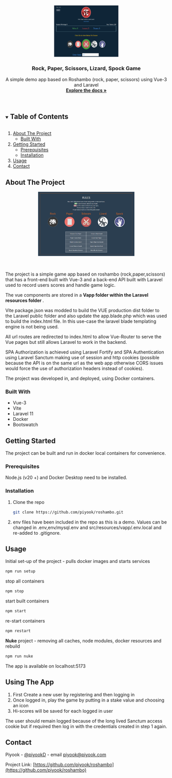 <!-- PROJECT LOGO -->
<br />
<p align="center">
  <a href="https://github.com/piyook/roshambo">
    <img src="images/game.png" alt="Logo" width="200" height="160">
  </a>

  <h3 align="center">Rock, Paper, Scissors, Lizard, Spock Game</h3>

  <p align="center">
    A simple demo app based on Roshambo (rock, paper, scissors) using Vue-3 and Laravel
    <br />
    <a href="https://github.com/piyook/roshambo"><strong>Explore the docs »</strong></a>
    <br />
    <br />
  </p>
</p>

<!-- TABLE OF CONTENTS -->
<details open="open">
  <summary><h2 style="display: inline-block">Table of Contents</h2></summary>
  <ol>
    <li>
      <a href="#about-the-project">About The Project</a>
      <ul>
        <li><a href="#built-with">Built With</a></li>
      </ul>
    </li>
    <li>
      <a href="#getting-started">Getting Started</a>
      <ul>
        <li><a href="#prerequisites">Prerequisites</a></li>
        <li><a href="#installation">Installation</a></li>
      </ul>
    </li>
    <li><a href="#usage">Usage</a></li>
    <li><a href="#contact">Contact</a></li>
  </ol>
</details>

<!-- ABOUT THE PROJECT -->

## About The Project

<p align="center">
 <img src="images/rules.png" alt="Logo" width="300" height="200">
 </p>
 <br>
 
 
The project is a simple game app based on roshambo (rock,paper,scissors) that has a front-end built with Vue-3 and a back-end API built with Laravel used to record users scores and handle game logic.

The vue components are stored in a <b> Vapp folder within the Laravel resources folder </b>.

Vite package.json was modded to build the VUE production dist folder to the Laravel
public folder and also update the app.blade.php which was used to build
the index.html file. In this use-case the laravel blade templating engine is
not being used.

All url routes are redirected to index.html to allow Vue-Router to serve the
Vue pages but still allows Laravel to work in the backend.

SPA Authorization is achieved using Laravel Fortify and SPA Authentication
using Laravel Sanctum making use of session and http cookies (possible
because the API is on the same url as the web app otherwise CORS issues
would force the use of authorization headers instead of cookies).

The project was developed in, and deployed, using Docker containers.

### Built With

- Vue-3
- Vite
- Laravel 11
- Docker
- Bootswatch

## Getting Started

The project can be built and run in docker local containers for convenience.

### Prerequisites

Node.js (v20 +) and Docker Desktop need to be installed.

### Installation

1. Clone the repo

   ```sh
   git clone https://github.com/piyook/roshambo.git
   ```

2. env files have been included in the repo as this is a demo. Values can be changed in .env,env/mysql.env and src/resources/vapp/.env.local and re-added to .gitignore.

## Usage

Initial set-up of the project - pulls docker images and starts services

```sh
npm run setup
```

stop all containers

```sh
npm stop
```

start built containers

```sh
npm start
```

re-start containers

```sh
npm restart
```

<b>Nuke</b> project - removing all caches, node modules, docker resources and rebuild

```sh
npm run nuke
```

The app is available on localhost:5173

## Using The App

1. First Create a new user by registering and then logging in
2. Once logged in, play the game by putting in a stake value and choosing an icon
3. Hi-scores will be saved for each logged in user

The user should remain logged because of the long lived Sanctum access cookie but if required then log in with the credentials created in step 1 again.

## Contact

Piyook - [@piyookD](https://twitter.com/piyookD) - email piyook@piyook.com

Project Link: [https://github.com/piyook/roshambo](https://github.com/piyook/roshambo)
